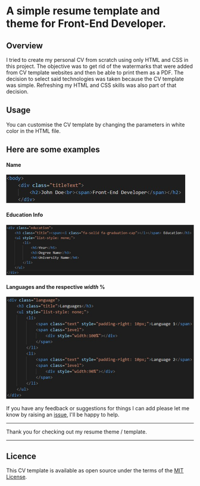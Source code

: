 # A simple resume template and theme for Front-End Developer.

## Overview

I tried to create my personal CV from scratch using only HTML and CSS in this project. The objective was to get rid of the watermarks that were added from CV template websites and then be able to print them as a PDF. The decision to select said technologies was taken because the CV template was simple. Refreshing my HTML and CSS skills was also part of that decision.

## Usage

You can customise the CV template by changing the parameters in white color in the HTML file.

Here are some examples
---
#### Name 
![Changing the name](/assets/name.jpg)

#### Education Info
![Changing the education info](/assets/educationInfo.jpg)

#### Languages and the respective *width* %
![Changing the languages](/assets/languages.jpg)



If you have any feedback or suggestions for things I can add please let me know by raising an [issue](https://github.com/mparkasd/myCV/issues), I'll be happy to help.

---

Thank you for checking out my resume theme / template.

---

## Licence
This CV template is available as open source under the terms of the [MIT License](https://opensource.org/licenses/MIT).
